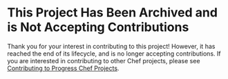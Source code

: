 # This Project Has Been Archived and is Not Accepting Contributions

Thank you for your interest in contributing to this project! However, it has reached the end of its lifecycle, and is no longer accepting contributions. If you are interested in contributing to other Chef projects, please see [Contributing to Progress Chef Projects](https://chef.github.io/chef-oss-practices/contributors/guide/).
